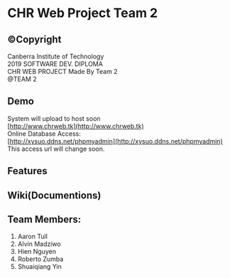 # CHR Web Project Team 2
## &copy;Copyright
Canberra Institute of Technology<br>
2019 SOFTWARE DEV. DIPLOMA <br>
CHR WEB PROJECT Made By Team 2 <br>
@TEAM 2<br>

## Demo
System will upload to host soon  
[http://www.chrweb.tk](http://www.chrweb.tk)  
Online Database Access:  
[http://xysuo.ddns.net/phpmyadmin](http://xysuo.ddns.net/phpmyadmin)  
This access url will change soon.   

## Features


## Wiki(Documentions)



## Team Members:
1. Aaron Tull <br>
2. Alvin Madziwo <br>
3. Hien Nguyen <br>
4. Roberto Zumba <br>
5. Shuaiqiang Yin <br>
